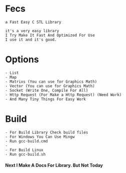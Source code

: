 # Fecs
	a Fast Easy C STL Library

	it's a very easy library
	I Try Make It Fast And Optimized For Use
	I use it and it's good.


# Options
	- List
	- Map
	- Matrixs (You can use for Graphics Math)
	- Vector (You can use for Graphics Math)
	- Socket (Write One, Compile For All)
	- Http Request (For Make a Http Request) (Need Work)
	- And Many Tiny Things For Easy Work

# Build
	- For Build Library Check build files
	- For Windows You Can Use Mingw
	- Run gcc-build.cmd
	-
	- For Build Linux 
	- Run gcc-build.sh

#### Next I Make A Docs For Library. But Not Today